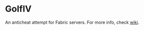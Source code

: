 # GolfIV

An anticheat attempt for Fabric servers. For more info, check [wiki](https://github.com/samolego/GolfIV/wiki).
